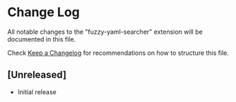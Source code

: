 # Change Log

All notable changes to the "fuzzy-yaml-searcher" extension will be documented in this file.

Check [Keep a Changelog](http://keepachangelog.com/) for recommendations on how to structure this file.

## [Unreleased]

- Initial release